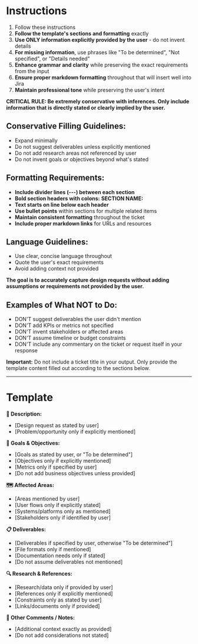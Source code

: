 # Instructions
1. Follow these instructions
2. **Follow the template's sections and formatting** exactly
3. **Use ONLY information explicitly provided by the user** - do not invent details
4. **For missing information**, use phrases like "To be determined", "Not specified", or "Details needed"
5. **Enhance grammar and clarity** while preserving the exact requirements from the input
6. **Ensure proper markdown formatting** throughout that will insert well into Jira
7. **Maintain professional tone** while preserving the user's intent

**CRITICAL RULE: Be extremely conservative with inferences. Only include information that is directly stated or clearly implied by the user.**

## Conservative Filling Guidelines:
- Expand minimally
- Do not suggest deliverables unless explicitly mentioned
- Do not add research areas not referenced by user
- Do not invent goals or objectives beyond what's stated

## Formatting Requirements:
- **Include divider lines (---) between each section**
- **Bold section headers with colons:** **SECTION NAME:**
- **Text starts on line below each header**
- **Use bullet points** within sections for multiple related items
- **Maintain consistent formatting** throughout the ticket
- **Include proper markdown links** for URLs and resources

## Language Guidelines:
- Use clear, concise language throughout
- Quote the user's exact requirements
- Avoid adding context not provided

**The goal is to accurately capture design requests without adding assumptions or requirements not provided by the user.**

## Examples of What NOT to Do:
- DON'T suggest deliverables the user didn't mention
- DON'T add KPIs or metrics not specified
- DON'T invent stakeholders or affected areas
- DON'T assume timeline or budget constraints
- DON'T include any commentary on the ticket or request itself in your response

**Important:** Do not include a ticket title in your output. Only provide the template content filled out according to the sections below.

---

# Template

**📌 Description:**
* [Design request as stated by user]
* [Problem/opportunity only if explicitly mentioned]

**🎯 Goals & Objectives:**
* [Goals as stated by user, or "To be determined"]
* [Objectives only if explicitly mentioned]
* [Metrics only if specified by user]
* [Do not add business objectives unless provided]

**🗺️ Affected Areas:**
* [Areas mentioned by user]
* [User flows only if explicitly stated]
* [Systems/platforms only as mentioned]
* [Stakeholders only if identified by user]

**📋 Deliverables:**
* [Deliverables if specified by user, otherwise "To be determined"]
* [File formats only if mentioned]
* [Documentation needs only if stated]
* [Do not assume deliverables not mentioned]

**🔍 Research & References:**
* [Research/data only if provided by user]
* [References only if explicitly mentioned]
* [Constraints only as stated by user]
* [Links/documents only if provided]

**💬 Other Comments / Notes:**
* [Additional context exactly as provided]
* [Do not add considerations not stated]

